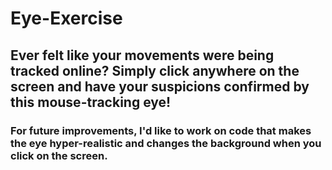 # Eye-Exercise
## Ever felt like your movements were being tracked online? Simply click anywhere on the screen and have your suspicions confirmed by this mouse-tracking eye!

### For future improvements, I'd like to work on code that makes the eye hyper-realistic and changes the background when you click on the screen.
